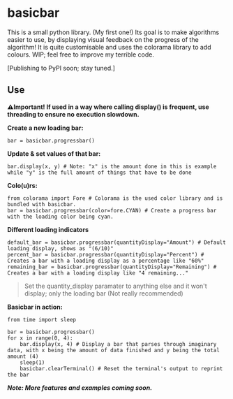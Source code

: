 # basicbar

<p>This is a small python library. (My first one!)
Its goal is to make algorithms easier to use, by
displaying visual feedback on the progress of the
algorithm! It is quite customisable and uses the
colorama library to add colours. WIP; feel free
to improve my terrible code.</p>
[Publishing to PyPI soon; stay tuned.]

## Use

**⚠️Important! If used in a way where calling display() is frequent, use threading to ensure no execution slowdown.**

**Create a new loading bar:**

```
bar = basicbar.progressbar()
```

**Update & set values of that bar:**
```
bar.display(x, y) # Note: "x" is the amount done in this is example while "y" is the full amount of things that have to be done
```

**Colo(u)rs:**

```
from colorama import Fore # Colorama is the used color library and is bundled with basicbar.
bar = basicbar.progressbar(color=fore.CYAN) # Create a progress bar with the loading color being cyan.
```

**Different loading indicators**

```
default_bar = basicbar.progressbar(quantityDisplay="Amount") # Default loading display, shows as "(6/10)"
percent_bar = basicbar.progressbar(quantityDisplay="Percent") # Creates a bar with a loading display as a percentage like "60%"
remaining_bar = basicbar.progressbar(quantityDisplay="Remaining") # Creates a bar with a loading display like "4 remaining..."
```
>  Set the quantity_display paramater to anything else and it won't display; only the loading bar (Not really recommended)

**Basicbar in action:**

```
from time import sleep

bar = basicbar.progressbar()
for x in range(0, 4):
    bar.display(x, 4) # Display a bar that parses through imaginary data, with x being the amount of data finished and y being the total amount (4)
    sleep(1)
    basicbar.clearTerminal() # Reset the terminal's output to reprint the bar
```

***Note: More features and examples coming soon.***
